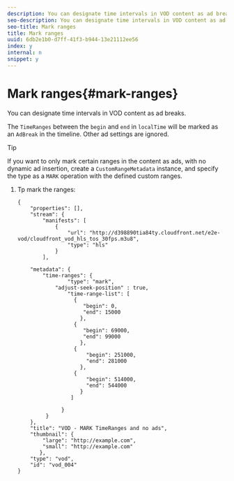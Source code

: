 ```yaml
---
description: You can designate time intervals in VOD content as ad breaks.
seo-description: You can designate time intervals in VOD content as ad breaks.
seo-title: Mark ranges
title: Mark ranges
uuid: 6db2e1b0-d7ff-41f3-b944-13e21112ee56
index: y
internal: n
snippet: y
---
```


# Mark ranges{#mark-ranges}

You can designate time intervals in VOD content as ad breaks.

The `TimeRanges` between the `begin` and `end` in `localTime` will be marked as an `AdBreak` in the timeline. Other ad settings are ignored.

>[!TIP]
>
>If you want to only mark certain ranges in the content as ads, with no dynamic ad insertion, create a `CustomRangeMetadata` instance, and specify the type as a `MARK` operation with the defined custom ranges.

1. Tp mark the ranges:

   ```
   {   
       "properties": [],
       "stream": {
           "manifests": [
               {
                   "url": "http://d398890tia84ty.cloudfront.net/e2e-vod/cloudfront_vod_hls_tos_30fps.m3u8",
                   "type": "hls"
               }
           ],
            
       "metadata": {
           "time-ranges": {
                   "type": "mark",
               "adjust-seek-position" : true,   
                   "time-range-list": [
                     {
                        "begin": 0,
                        "end": 15000
                       },
                     {
                        "begin": 69000,
                        "end": 99000
                       },
                     {
                         "begin": 251000,
                         "end": 281000
                       },
                     {
                         "begin": 514000,
                         "end": 544000
                       }
                    ]
    
                 }
            }           
       },   
       "title": "VOD - MARK TimeRanges and no ads",
       "thumbnail": {
           "large": "http://example.com",
           "small": "http://example.com"
          },
       "type": "vod",
       "id": "vod_004"
   }
   ```

